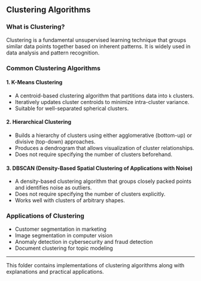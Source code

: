 ## Clustering Algorithms

### What is Clustering?
Clustering is a fundamental unsupervised learning technique that groups similar data points together based on inherent patterns. It is widely used in data analysis and pattern recognition.

### Common Clustering Algorithms

#### 1. K-Means Clustering
- A centroid-based clustering algorithm that partitions data into `k` clusters.
- Iteratively updates cluster centroids to minimize intra-cluster variance.
- Suitable for well-separated spherical clusters.

#### 2. Hierarchical Clustering
- Builds a hierarchy of clusters using either agglomerative (bottom-up) or divisive (top-down) approaches.
- Produces a dendrogram that allows visualization of cluster relationships.
- Does not require specifying the number of clusters beforehand.

#### 3. DBSCAN (Density-Based Spatial Clustering of Applications with Noise)
- A density-based clustering algorithm that groups closely packed points and identifies noise as outliers.
- Does not require specifying the number of clusters explicitly.
- Works well with clusters of arbitrary shapes.

### Applications of Clustering
- Customer segmentation in marketing
- Image segmentation in computer vision
- Anomaly detection in cybersecurity and fraud detection
- Document clustering for topic modeling

---
This folder contains implementations of clustering algorithms along with explanations and practical applications.

